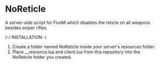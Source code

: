 # NoReticle
A server-side script for FiveM which disables the reticle on all weapons besides sniper rifles.

/-/ INSTALLATION \-\
1. Create a folder named NoReticle inside your server's resources folder.
2. Place __resource.lua and client.lua from this repository into the NoReticle folder you created.
